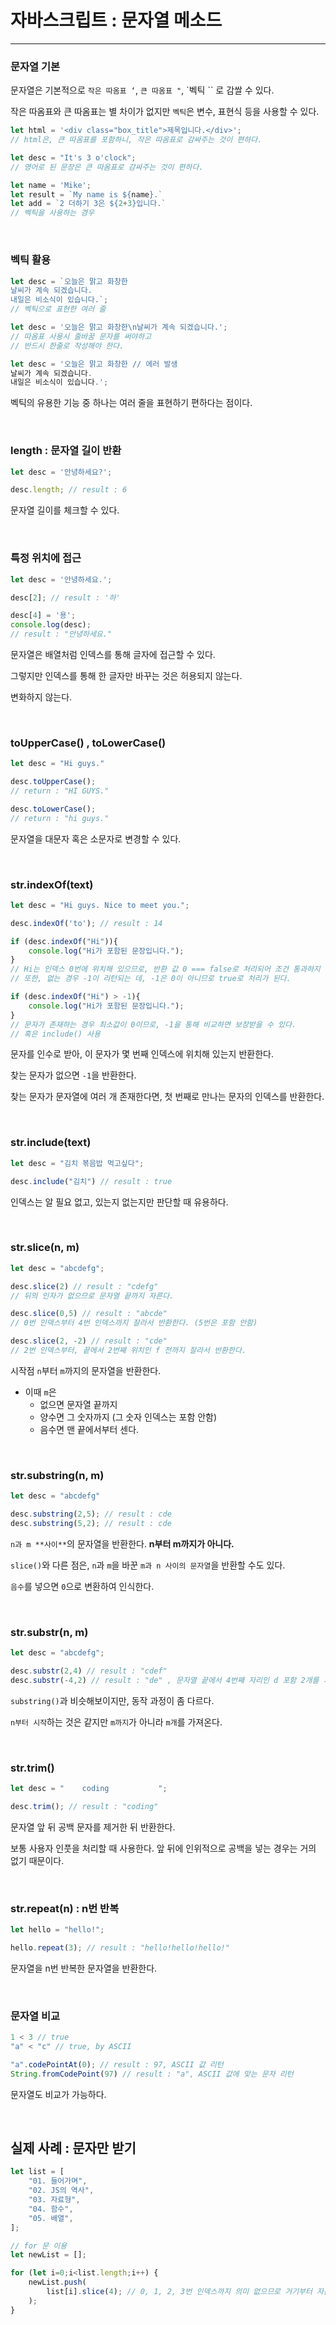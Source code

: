 # 자바스크립트 : 문자열 메소드

---

### 문자열 기본

문자열은 기본적으로 `작은 따옴표 ‘`, `큰 따옴표 "`, `벡틱 ``  로 감쌀 수 있다.

작은 따옴표와 큰 따옴표는 별 차이가 없지만 `벡틱`은 변수, 표현식 등을 사용할 수 있다.

```jsx
let html = '<div class="box_title">제목입니다.</div>';
// html은, 큰 따옴표를 포함하니, 작은 따옴표로 감싸주는 것이 편하다.

let desc = "It's 3 o'clock";
// 영어로 된 문장은 큰 따옴표로 감싸주는 것이 편하다.

let name = 'Mike';
let result = `My name is ${name}.`
let add = `2 더하기 3은 ${2+3}입니다.`
// 벡틱을 사용하는 경우

```

<br>

### 벡틱 활용

```jsx
let desc = `오늘은 맑고 화창한
날씨가 계속 되겠습니다.
내일은 비소식이 있습니다.`;
// 벡틱으로 표현한 여러 줄

let desc = '오늘은 맑고 화창한\n날씨가 계속 되겠습니다.';
// 따옴표 사용시 줄바꿈 문자를 써야하고
// 반드시 한줄로 작성해야 한다.

let desc = '오늘은 맑고 화창한 // 에러 발생
날씨가 계속 되겠습니다.
내일은 비소식이 있습니다.';
```

벡틱의 유용한 기능 중 하나는 여러 줄을 표현하기 편하다는 점이다.

<br>

### length : 문자열 길이 반환

```jsx
let desc = '안녕하세요?';

desc.length; // result : 6
```

문자열 길이를 체크할 수 있다.

<br>

### 특정 위치에 접근

```jsx
let desc = '안녕하세요.';

desc[2]; // result : '하'

desc[4] = '용';
console.log(desc);
// result : "안녕하세요."
```

문자열은 배열처럼 인덱스를 통해 글자에 접근할 수 있다.

그렇지만 인덱스를 통해 한 글자만 바꾸는 것은 허용되지 않는다.

변화하지 않는다.

<br>

### toUpperCase() , toLowerCase()

```jsx
let desc = "Hi guys."

desc.toUpperCase();
// return : "HI GUYS."

desc.toLowerCase();
// return : "hi guys."
```

문자열을 대문자 혹은 소문자로 변경할 수 있다.

<br>

### str.indexOf(text)

```jsx
let desc = "Hi guys. Nice to meet you.";

desc.indexOf('to'); // result : 14

if (desc.indexOf("Hi")){
	console.log("Hi가 포함된 문장입니다.");
}
// Hi는 인덱스 0번에 위치해 있으므로, 반환 값 0 === false로 처리되어 조건 통과하지 않는다.
// 또한, 없는 경우 -1이 리턴되는 데, -1은 0이 아니므로 true로 처리가 된다.

if (desc.indexOf("Hi") > -1){
	console.log("Hi가 포함된 문장입니다.");
}
// 문자가 존재하는 경우 최소값이 0이므로, -1을 통해 비교하면 보장받을 수 있다.
// 혹은 include() 사용

```

문자를 인수로 받아, 이 문자가 몇 번째 인덱스에 위치해 있는지 반환한다.

찾는 문자가 없으면 `-1`을 반환한다.

찾는 문자가 문자열에 여러 개 존재한다면, 첫 번째로 만나는 문자의 인덱스를 반환한다.

<br>

### str.include(text)

```jsx
let desc = "김치 볶음밥 먹고싶다";

desc.include("김치") // result : true
```

인덱스는 알 필요 없고, 있는지 없는지만 판단할 때 유용하다.

<br>

### str.slice(n, m)

```jsx
let desc = "abcdefg";

desc.slice(2) // result : "cdefg"
// 뒤의 인자가 없으므로 문자열 끝까지 자른다.

desc.slice(0,5) // result : "abcde"
// 0번 인덱스부터 4번 인덱스까지 잘라서 반환한다. (5번은 포함 안함)

desc.slice(2, -2) // result : "cde"
// 2번 인덱스부터, 끝에서 2번째 위치인 f 전까지 잘라서 반환한다.
```

시작점 `n`부터 `m`까지의 문자열을 반환한다.

- 이때 `m`은
    - 없으면 문자열 끝까지
    - 양수면 그 숫자까지 (그 숫자 인덱스는 포함 안함)
    - 음수면 맨 끝에서부터 센다.

<br>

### str.substring(n, m)

```jsx
let desc = "abcdefg"

desc.substring(2,5); // result : cde
desc.substring(5,2); // result : cde

```

`n과 m **사이**`의 문자열을 반환한다. **n부터 m까지가 아니다.**

`slice()`와 다른 점은, `n`과 `m`을 바꾼 `m과 n 사이의 문자열`을 반환할 수도 있다.

`음수`를 넣으면 `0`으로 변환하여 인식한다.

<br>

### str.substr(n, m)

```jsx
let desc = "abcdefg";

desc.substr(2,4) // result : "cdef"
desc.substr(-4,2) // result : "de" , 문자열 끝에서 4번째 자리인 d 포함 2개를 가져옴.

```

`substring()`과 비슷해보이지만, 동작 과정이 좀 다르다.

`n부터 시작`하는 것은 같지만 `m까지`가 아니라 `m개`를 가져온다.

<br>

### str.trim()

```jsx
let desc = "    coding           ";

desc.trim(); // result : "coding"
```

문자열 앞 뒤 공백 문자를 제거한 뒤 반환한다.

보통 사용자 인풋을 처리할 때 사용한다. 앞 뒤에 인위적으로 공백을 넣는 경우는 거의 없기 때문이다.

<br>

### str.repeat(n) : n번 반복

```jsx
let hello = "hello!";

hello.repeat(3); // result : "hello!hello!hello!"
```

문자열을 n번 반복한 문자열을 반환한다.

<br>

### 문자열 비교

```jsx
1 < 3 // true
"a" < "c" // true, by ASCII

"a".codePointAt(0); // result : 97, ASCII 값 리턴
String.fromCodePoint(97) // result : "a", ASCII 값에 맞는 문자 리턴

```

문자열도 비교가 가능하다.

<br>

## 실제 사례 : 문자만 받기

```jsx
let list = [
	"01. 들어가며",
	"02. JS의 역사",
	"03. 자료형",
	"04. 함수",
	"05. 배열",
];

// for 문 이용
let newList = [];

for (let i=0;i<list.length;i++) {
	newList.push(
		list[i].slice(4); // 0, 1, 2, 3번 인덱스까지 의미 없으므로 거기부터 자른다.
	);
}
```

